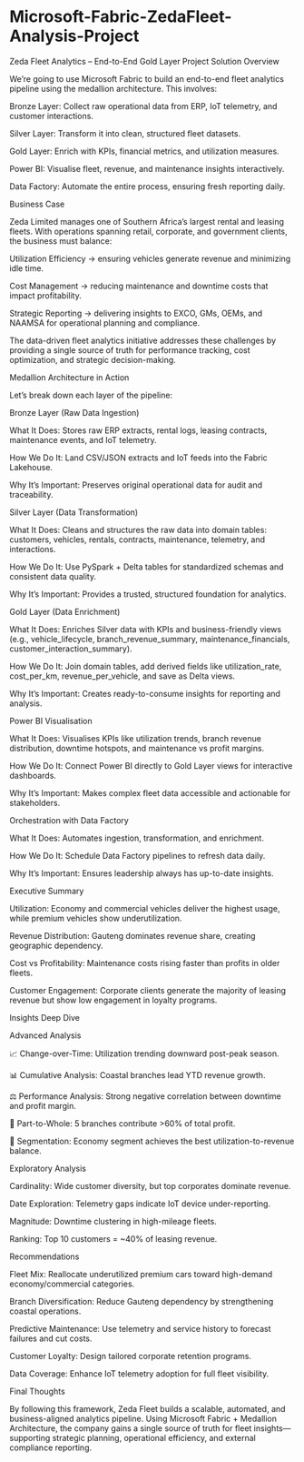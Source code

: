 # Microsoft-Fabric-ZedaFleet-Analysis-Project

Zeda Fleet Analytics – End-to-End Gold Layer Project
Solution Overview

We’re going to use Microsoft Fabric to build an end-to-end fleet analytics pipeline using the medallion architecture. This involves:

Bronze Layer: Collect raw operational data from ERP, IoT telemetry, and customer interactions.

Silver Layer: Transform it into clean, structured fleet datasets.

Gold Layer: Enrich with KPIs, financial metrics, and utilization measures.

Power BI: Visualise fleet, revenue, and maintenance insights interactively.

Data Factory: Automate the entire process, ensuring fresh reporting daily.

Business Case

Zeda Limited manages one of Southern Africa’s largest rental and leasing fleets. With operations spanning retail, corporate, and government clients, the business must balance:

Utilization Efficiency → ensuring vehicles generate revenue and minimizing idle time.

Cost Management → reducing maintenance and downtime costs that impact profitability.

Strategic Reporting → delivering insights to EXCO, GMs, OEMs, and NAAMSA for operational planning and compliance.

The data-driven fleet analytics initiative addresses these challenges by providing a single source of truth for performance tracking, cost optimization, and strategic decision-making.

Medallion Architecture in Action

Let’s break down each layer of the pipeline:

Bronze Layer (Raw Data Ingestion)

What It Does: Stores raw ERP extracts, rental logs, leasing contracts, maintenance events, and IoT telemetry.

How We Do It: Land CSV/JSON extracts and IoT feeds into the Fabric Lakehouse.

Why It’s Important: Preserves original operational data for audit and traceability.

Silver Layer (Data Transformation)

What It Does: Cleans and structures the raw data into domain tables: customers, vehicles, rentals, contracts, maintenance, telemetry, and interactions.

How We Do It: Use PySpark + Delta tables for standardized schemas and consistent data quality.

Why It’s Important: Provides a trusted, structured foundation for analytics.

Gold Layer (Data Enrichment)

What It Does: Enriches Silver data with KPIs and business-friendly views (e.g., vehicle_lifecycle, branch_revenue_summary, maintenance_financials, customer_interaction_summary).

How We Do It: Join domain tables, add derived fields like utilization_rate, cost_per_km, revenue_per_vehicle, and save as Delta views.

Why It’s Important: Creates ready-to-consume insights for reporting and analysis.

Power BI Visualisation

What It Does: Visualises KPIs like utilization trends, branch revenue distribution, downtime hotspots, and maintenance vs profit margins.

How We Do It: Connect Power BI directly to Gold Layer views for interactive dashboards.

Why It’s Important: Makes complex fleet data accessible and actionable for stakeholders.

Orchestration with Data Factory

What It Does: Automates ingestion, transformation, and enrichment.

How We Do It: Schedule Data Factory pipelines to refresh data daily.

Why It’s Important: Ensures leadership always has up-to-date insights.

Executive Summary

Utilization: Economy and commercial vehicles deliver the highest usage, while premium vehicles show underutilization.

Revenue Distribution: Gauteng dominates revenue share, creating geographic dependency.

Cost vs Profitability: Maintenance costs rising faster than profits in older fleets.

Customer Engagement: Corporate clients generate the majority of leasing revenue but show low engagement in loyalty programs.

Insights Deep Dive

Advanced Analysis

📈 Change-over-Time: Utilization trending downward post-peak season.

📊 Cumulative Analysis: Coastal branches lead YTD revenue growth.

⚖️ Performance Analysis: Strong negative correlation between downtime and profit margin.

🧩 Part-to-Whole: 5 branches contribute >60% of total profit.

🎯 Segmentation: Economy segment achieves the best utilization-to-revenue balance.

Exploratory Analysis

Cardinality: Wide customer diversity, but top corporates dominate revenue.

Date Exploration: Telemetry gaps indicate IoT device under-reporting.

Magnitude: Downtime clustering in high-mileage fleets.

Ranking: Top 10 customers = ~40% of leasing revenue.

Recommendations

Fleet Mix: Reallocate underutilized premium cars toward high-demand economy/commercial categories.

Branch Diversification: Reduce Gauteng dependency by strengthening coastal operations.

Predictive Maintenance: Use telemetry and service history to forecast failures and cut costs.

Customer Loyalty: Design tailored corporate retention programs.

Data Coverage: Enhance IoT telemetry adoption for full fleet visibility.

Final Thoughts

By following this framework, Zeda Fleet builds a scalable, automated, and business-aligned analytics pipeline. Using Microsoft Fabric + Medallion Architecture, the company gains a single source of truth for fleet insights—supporting strategic planning, operational efficiency, and external compliance reporting.
